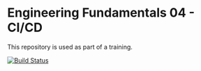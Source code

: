 # Engineering Fundamentals 04 - CI/CD

This repository is used as part of a training.

[![Build Status](https://dev.azure.com/Duinzicht/CICDExcersice/_apis/build/status/Jvanderholst.ef-03-ci-cd-hands-on?branchName=master)](https://dev.azure.com/Duinzicht/CICDExcersice/_build/latest?definitionId=1&branchName=master)
